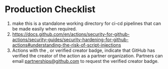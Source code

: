# Production Checklist

1. make this is a standalone working directory for ci-cd pipelines that can be made easily when required.
2. https://docs.github.com/en/actions/security-for-github-actions/security-guides/security-hardening-for-github-actions#understanding-the-risk-of-script-injections
3. Actions with the , or verified creator badge, indicate that GitHub has verified the creator of the action as a partner organization. Partners can email partnerships@github.com to request the verified creator badge.
